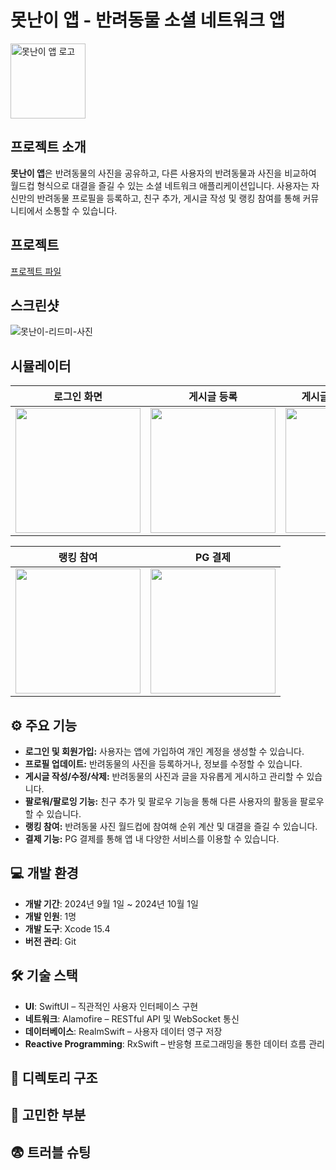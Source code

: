 # **못난이 앱** - 반려동물 소셜 네트워크 앱
<img src="https://github.com/user-attachments/assets/23c7f3b8-6d2d-42a5-beca-07a78feb3ede" alt="못난이 앱 로고" width="120" height="120">

## 프로젝트 소개
**못난이 앱**은 반려동물의 사진을 공유하고, 다른 사용자의 반려동물과 사진을 비교하여 월드컵 형식으로 대결을 즐길 수 있는 소셜 네트워크 애플리케이션입니다. 사용자는 자신만의 반려동물 프로필을 등록하고, 친구 추가, 게시글 작성 및 랭킹 참여를 통해 커뮤니티에서 소통할 수 있습니다.

## 프로젝트
[프로젝트 파일](https://github.com/Acasiax/MyUglyPet)

## 스크린샷
![못난이-리드미-사진](https://github.com/user-attachments/assets/50d45fba-a887-4874-8198-b064876c17fd)


## 시뮬레이터
| 로그인 화면 | 게시글 등록 | 게시글 등록/수정/삭제 | 팔로워/팔로잉 기능 |
|---------------|---------------|---------------|---------------|
| <img src="https://github.com/user-attachments/assets/1d8d56a2-6f2f-4edc-a155-8c1ccb7cd00d" width="200" /> | <img src="https://github.com/user-attachments/assets/f98ac1d3-4cec-4a2b-bd07-ebc6123cfd7e" width="200" /> | <img src="https://github.com/user-attachments/assets/658b275c-7d08-41bc-8f11-7132f2fc2072" width="200" /> | <img src="https://github.com/user-attachments/assets/13d5f08e-904f-4a00-adcf-75d222dfc00e" width="200" /> |



| 랭킹 참여 | PG 결제 |
|---------------|---------------|
| <img src="https://github.com/user-attachments/assets/293e8d13-130e-41ac-9f29-3b31f3f5aad8" width="200" /> | <img src="https://github.com/user-attachments/assets/c3835648-a349-42b2-8a57-e9128a742014" width="200" /> |

## ⚙️ 주요 기능

- **로그인 및 회원가입:** 사용자는 앱에 가입하여 개인 계정을 생성할 수 있습니다.
- **프로필 업데이트:** 반려동물의 사진을 등록하거나, 정보를 수정할 수 있습니다.
- **게시글 작성/수정/삭제:** 반려동물의 사진과 글을 자유롭게 게시하고 관리할 수 있습니다.
- **팔로워/팔로잉 기능:** 친구 추가 및 팔로우 기능을 통해 다른 사용자의 활동을 팔로우할 수 있습니다.
- **랭킹 참여:** 반려동물 사진 월드컵에 참여해 순위 계산 및 대결을 즐길 수 있습니다.
- **결제 기능:** PG 결제를 통해 앱 내 다양한 서비스를 이용할 수 있습니다.

## 💻 개발 환경

- **개발 기간**: 2024년 9월 1일 ~ 2024년 10월 1일
- **개발 인원**: 1명
- **개발 도구**: Xcode 15.4
- **버전 관리**: Git

## 🛠️ 기술 스택

- **UI**: SwiftUI – 직관적인 사용자 인터페이스 구현
- **네트워크**: Alamofire – RESTful API 및 WebSocket 통신
- **데이터베이스**: RealmSwift – 사용자 데이터 영구 저장
- **Reactive Programming**: RxSwift – 반응형 프로그래밍을 통한 데이터 흐름 관리

## 📁 디렉토리 구조

## 🤔 고민한 부분

## 😨 트러블 슈팅
